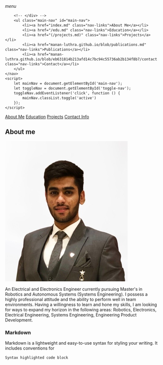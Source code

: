 <html>

<head>
    <meta charset="UTF-8">
    <meta name="viewport" content="width=device-width, initial-scale=1.0">
    <title></title>
    <link rel="stylesheet" href="style.css">
</head>

<body>
    <nav class="navbar">
        <span class="toggle-nav" id="toggle-nav">
            <i class="material-icons">menu</i>
        </span>
        <!-- <div class=""> -->
      
        <!-- </div> -->
        <ul class="main-nav" id="main-nav">
            <li><a href="index.md" class="nav-links">About Me</a></li>
            <li><a href="/edu.md" class="nav-links">Education</a></li>
            <li><a href="(/projects.md)" class="nav-links">Projects</a></li>
            <li><a href="manan-luthra.github.io/blob/publications.md" class="nav-links">Publications</a></li>
            <li><a href="manan-luthra.github.io/blob/eb631814b213afd14c7bc94c55736ab2b134f8b7/contact.md" class="nav-links">Contact</a></li>
        </ul>
    </nav>
    <script>
        let mainNav = document.getElementById('main-nav');
        let toggleNav = document.getElementById('toggle-nav');
        toggleNav.addEventListener('click', function () {
            mainNav.classList.toggle('active')
        });
    </script>
</body>

</html>


[About Me](/index.md) 
[Education](/edu.md)
[Projects](/projects.md)
[Contact Info](/contact.md)

## About me

![alt text](/IMG-2663-removebg-preview.JPG)

An Electrical and Electronics Engineer currently pursuing Master's in Robotics and Autonomous Systems (Systems Engineering). I possess a highly professional attitude and the ability to perform well in team environments. Having a willingness to learn and hone my skills, I am looking for ways to expand my horizon in the following areas: Robotics, Electronics, Electrical Engineering, Systems Engineering, Engineering Product Development.

### Markdown

Markdown is a lightweight and easy-to-use syntax for styling your writing. It includes conventions for

```markdown
Syntax highlighted code block

```


